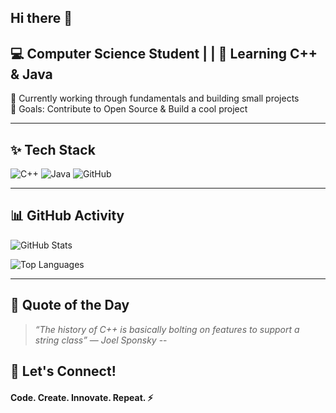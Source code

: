 ## Hi there 👋

## 💻 **Computer Science Student** |  | 🚀 Learning C++ & Java  

🌱 Currently working through fundamentals and building small projects  
🎯 Goals: Contribute to Open Source & Build a cool project  


---

## ✨ Tech Stack  
![C++](https://img.shields.io/badge/C++-00599C?style=for-the-badge&logo=c%2B%2B&logoColor=white)  ![Java](https://img.shields.io/badge/Java-ED8B00?style=for-the-badge&logo=java&logoColor=white)  ![GitHub](https://img.shields.io/badge/GitHub-181717?style=for-the-badge&logo=github&logoColor=white)  

---
## 📊 GitHub Activity
![GitHub Stats](https://github-readme-stats.vercel.app/api?username=GladunS&show_icons=true&theme=radical)

![Top Languages](https://github-readme-stats.vercel.app/api/top-langs/?username=GladunS&layout=compact&theme=radical)

---

## 📝 Quote of the Day  
> *“The history of C++ is basically bolting on features to support a string class”* — *Joel Sponsky*
--

## 💌 Let's Connect!  
#### Code. Create. Innovate. Repeat. ⚡

